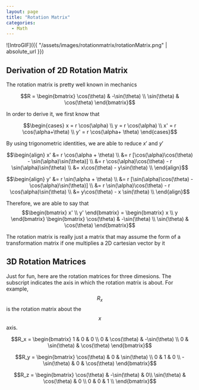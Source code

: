 ```yaml
---
layout: page
title: "Rotation Matrix"
categories:
  - Math
---
```


![IntroGIF]({{ "/assets/images/rotationmatrix/rotationMatrix.png" | absolute_url }})

## Derivation of 2D Rotation Matrix
The rotation matrix is pretty well known in mechanics

$$R = \begin{bmatrix} \cos(\theta) & -\sin(\theta) \\ \sin(\theta) & \cos(\theta) \end{bmatrix}$$

In order to derive it, we first know that

$$\begin{cases}
x = r \cos(\alpha) \\
y = r \cos(\alpha) \\
x' = r \cos(\alpha+\theta) \\
y' = r \cos(\alpha+ \theta)
\end{cases}$$

By using trigonometric identities, we are able to reduce $x'$ and $y'$

$$\begin{align}
x' &= r \cos(\alpha + \theta) \\
&= r [\cos(\alpha)\cos(\theta) - \sin(\alpha)\sin(\theta)] \\
&= r \cos(\alpha)\cos(\theta) - r \sin(\alpha)\sin(\theta) \\
&= x\cos(\theta) - y\sin(\theta) \\
\end{align}$$

$$\begin{align}
y' &= r \sin(\alpha + \theta) \\
&= r [\sin(\alpha)\cos(\theta) - \cos(\alpha)\sin(\theta)] \\
&= r \sin(\alpha)\cos(\theta) - r \cos(\alpha)\sin(\theta) \\
&= y\cos(\theta) - x \sin(\theta) \\
\end{align}$$

Therefore, we are able to say that
$$\begin{bmatrix} x' \\ y' \end{bmatrix} = \begin{bmatrix} x \\ y \end{bmatrix}
\begin{bmatrix}
\cos(\theta) & -\sin(\theta) \\
\sin(\theta) & \cos(\theta)
\end{bmatrix}$$

The rotation matrix is really just a matrix that may assume the form of a transformation matrix if one multiplies a 2D cartesian vector by it

## 3D Rotation Matrices

Just for fun, here are the rotation matrices for three dimesions. The subscript indicates the axis in which the rotation matrix is about. For example, $$R_x$$ is the rotation matrix about the $$x$$ axis.

$$R_x = \begin{bmatrix}
1 & 0 & 0 \\
0 & \cos(\theta) & -\sin(\theta) \\
0 & \sin(\theta) & \cos(\theta)
\end{bmatrix}$$

$$R_y = \begin{bmatrix}
\cos(\theta) & 0 & \sin(\theta) \\
0 & 1 & 0 \\
-\sin(\theta) & 0 &  \cos(\theta)
\end{bmatrix}$$

$$R_z = \begin{bmatrix}
\cos(\theta) & -\sin(\theta) & 0\\
\sin(\theta) & \cos(\theta) & 0 \\
0 & 0 & 1 \\
\end{bmatrix}$$
